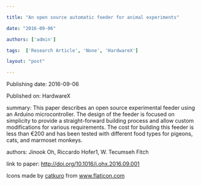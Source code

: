 ---
title: "An open source automatic feeder for animal experiments"
date: "2016-09-06"
authors: ['admin']
tags:  ['Research Article', 'None', 'HardwareX']
layout: "post"
---
Publishing date: 2016-09-06

Published on: HardwareX

summary: This paper describes an open source experimental feeder using an Arduino microcontroller. The design of the feeder is focused on simplicity to provide a straight-forward building process and allow custom modifications for various requirements. The cost for building this feeder is less than €200 and has been tested with different food types for pigeons, cats, and marmoset monkeys.

authors: Jinook Oh, Riccardo Hofer1, W. Tecumseh Fitch

link to paper: http://doi.org/10.1016/j.ohx.2016.09.001

Icons made by <a href="https://www.flaticon.com/free-icon/bookshelves_3576884" title="catkuro">catkuro</a> from <a href="https://www.flaticon.com/" title="Flaticon"> www.flaticon.com</a>